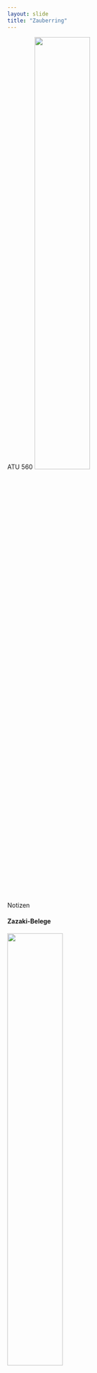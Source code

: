 ```yaml
---
layout: slide
title: "Zauberring"
---
```

<section markdown="1">
ATU 560
<img src="/vortrag-dig/assets/atu560.png" width="50%">

<aside class="notes">
Notizen
</aside>
</section>

<section markdown="1">

#### Zazaki-Belege

<img src="/vortrag-dig/assets/collage560.png" width="50%">

- **Çem**, Mûnzûr: „Sanika Lazê Pîrê û Saye Moron“, *Wan* 2 (1992), S. 14-17. [Das Märchen vom Sohn der Alten und vom Schlangenkönig]<br>
/ Paul, Ludwig: „Lāzē pīre ū sāyē moron“, *Zazaki. Grammatik und Versuch einer Dialektologie*, (Beiträge zur Iranistik 18) Wiesbaden 1998, S. 255-264.  
- **Yıldırım**, Selin: „Sanıka lazê Saê Moru“, *Ma* 2 (2013), S. 24-27. [Das Märchen vom Sohn des Schlangenkönigs]
- **Güntaş *LP***: Güntaş Aldatmaz, Nadîre: *Sanıkanê Mamekîye ra (Mamekiye Masallarından)*, Mardin 2013, [Märchen aus Mameki)<br>
	- „Lazê pîre“, S. 81-84. [Der Sohn der Alten]

</section>
<section markdown="1">

<img src="/vortrag-dig/assets/romberg3.jpg">
*Der Zauberring: Ein russisches Volksmärchen*, Illustr. Michale Romberg, Prag 1972

<aside class="notes">
Notizen
</aside>
</section>

<section markdown="1">

</section>

<section markdown="1">

<aside class="notes">
Notizen
</aside>
</section>

<section markdown="1">

<aside class="notes">
Notizen
</aside>

</section>
